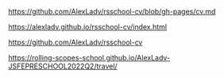 https://github.com/AlexLadv/rsschool-cv/blob/gh-pages/cv.md 

https://alexladv.github.io/rsschool-cv/index.html 

https://github.com/AlexLadv/rsschool-cv

https://rolling-scopes-school.github.io/AlexLadv-JSFEPRESCHOOL2022Q2/travel/

